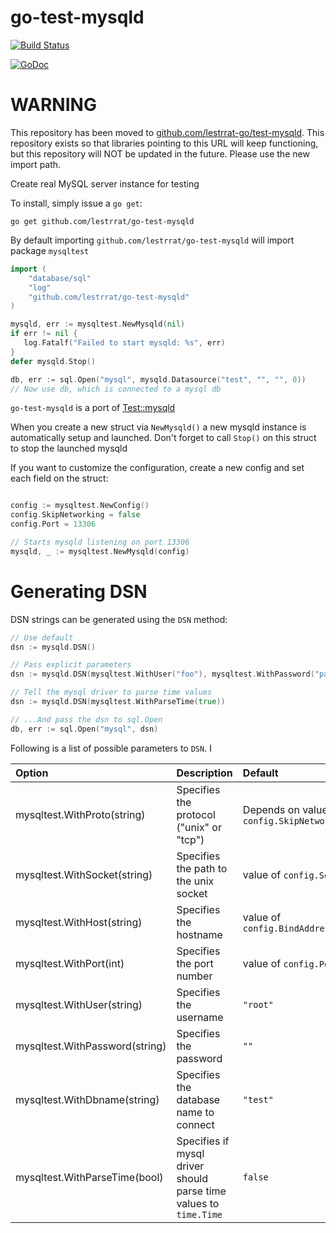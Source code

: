 go-test-mysqld
==============

[![Build Status](https://travis-ci.org/lestrrat/go-test-mysqld.png?branch=master)](https://travis-ci.org/lestrrat/go-test-mysqld)

[![GoDoc](https://godoc.org/github.com/lestrrat/go-test-mysqld?status.svg)](https://godoc.org/github.com/lestrrat/go-test-mysqld)


# WARNING

This repository has been moved to [github.com/lestrrat-go/test-mysqld](https://github.com/lestrrat-go/test-mysqld). This repository exists so that libraries pointing to this URL will keep functioning, but this repository will NOT be updated in the future. Please use the new import path.


Create real MySQL server instance for testing

To install, simply issue a `go get`:

```
go get github.com/lestrrat/go-test-mysqld
```

By default importing `github.com/lestrrat/go-test-mysqld` will import package
`mysqltest`

```go
import (
    "database/sql"
    "log"
    "github.com/lestrrat/go-test-mysqld"
)

mysqld, err := mysqltest.NewMysqld(nil)
if err != nil {
   log.Fatalf("Failed to start mysqld: %s", err)
}
defer mysqld.Stop()

db, err := sql.Open("mysql", mysqld.Datasource("test", "", "", 0))
// Now use db, which is connected to a mysql db
```

`go-test-mysqld` is a port of [Test::mysqld](https://metacpan.org/release/Test-mysqld)

When you create a new struct via `NewMysqld()` a new mysqld instance is
automatically setup and launched. Don't forget to call `Stop()` on this
struct to stop the launched mysqld

If you want to customize the configuration, create a new config and set each
field on the struct:

```go

config := mysqltest.NewConfig()
config.SkipNetworking = false
config.Port = 13306

// Starts mysqld listening on port 13306
mysqld, _ := mysqltest.NewMysqld(config)
```

# Generating DSN

DSN strings can be generated using the `DSN` method:

```go
// Use default
dsn := mysqld.DSN()

// Pass explicit parameters
dsn := mysqld.DSN(mysqltest.WithUser("foo"), mysqltest.WithPassword("passw0rd!"))

// Tell the mysql driver to parse time values
dsn := mysqld.DSN(mysqltest.WithParseTime(true))

// ...And pass the dsn to sql.Open
db, err := sql.Open("mysql", dsn)
```

Following is a list of possible parameters to `DSN`. I

| Option | Description | Default |
|:-------|:------------|:--------|
| mysqltest.WithProto(string)    | Specifies the protocol ("unix" or "tcp")                          | Depends on value of `config.SkipNetworking` |
| mysqltest.WithSocket(string)   | Specifies the path to the unix socket                             | value of `config.Socket` |
| mysqltest.WithHost(string)     | Specifies the hostname                                            | value of `config.BindAddress` |
| mysqltest.WithPort(int)        | Specifies the port number                                         | value of `config.Port` |
| mysqltest.WithUser(string)     | Specifies the username                                            | `"root"` |
| mysqltest.WithPassword(string) | Specifies the password                                            | `""` |
| mysqltest.WithDbname(string)   | Specifies the database name to connect                            | `"test"` |
| mysqltest.WithParseTime(bool)  | Specifies if mysql driver should parse time values to `time.Time` | `false` |
